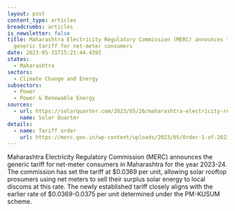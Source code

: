 ```yaml
---
layout: post
content_type: articles
breadcrumbs: articles
is_newsletter: false
title: Maharashtra Electricity Regulatory Commission (MERC) announces the
  generic tariff for net-meter consumers
date: 2023-05-31T15:21:44.439Z
states:
  - Maharashtra
sectors:
  - Climate Change and Energy
subsectors:
  - Power
  - Power & Renewable Energy
sources:
  - url: https://solarquarter.com/2023/05/26/maharashtra-electricity-regulatory-commission-sets-rs-3-05-unit-tariff-for-rooftop-solar-prosumers/
    name: Solar Quarter
details:
  - name: Tariff order
    url: https://merc.gov.in/wp-content/uploads/2023/05/Order-1-of-2023.pdf
---
```

Maharashtra Electricity Regulatory Commission (MERC) announces the generic tariff for net-meter consumers in Maharashtra for the year 2023-24. The commission has set the tariff at $0.0369 per unit, allowing solar rooftop prosumers using net meters to sell their surplus solar energy to local discoms at this rate. The newly established tariff closely aligns with the earlier rate of $0.0369-0.0375 per unit determined under the PM-KUSUM scheme.
